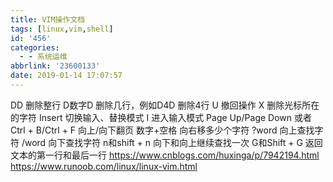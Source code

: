 ```yaml
---
title: VIM操作文档
tags: [linux,vim,shell]
id: '456'
categories:
  - - 系统运维
abbrlink: '23600133'
date: 2019-01-14 17:07:57
---
```


DD 删除整行 D数字D 删除几行，例如D4D 删除4行 U 撤回操作 X 删除光标所在的字符 Insert 切换输入、替换模式 I 进入输入模式 Page Up/Page Down 或者 Ctrl + B/Ctrl + F 向上/向下翻页 数字+空格 向右移多少个字符 ?word 向上查找字符 /word 向下查找字符 n和shift + n 向下和向上继续查找一次 G和Shift + G 返回文本的第一行和最后一行 https://www.cnblogs.com/huxinga/p/7942194.html https://www.runoob.com/linux/linux-vim.html